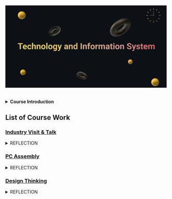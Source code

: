 <h1>
<p align=”center”>
<img width=”200" height=”200" src="https://github.com/SabrinaHeng/Technology-Information-System/blob/main/Make%20your%20README%20(1).png" alt=”my banner”>
</p>
</h1>
<details>

<summary><b>Course Introduction</b></summary></br>
 <p>
   This course serves as a comprehensive introduction to information systems and technology, covering its practical applications in both personal and professional settings. Hardware, software, network, and communications are among the various aspects of IS/IT that will be examined. Students will gain hands-on experience in PC installation and productivity tools through lab work, which comprises a significant portion of the curriculum. Work-based learning is a crucial component of this class and includes both industry visits and talks. This offers students the opportunity to experience a real working environment, gain insight from industry professionals, and foster a stronger relationship between universities and the industry. Additionally, students will briefly explore the necessary requirements and job specifications for a career in IT.
 </p> 
</details>

<h2>
 <b>List of Course Work</b>
</h2>

<h3>
  
 [Industry Visit & Talk](https://github.com/SabrinaHeng/Technology-Information-System/tree/main/Assignment)

</h3>

<details>
  
  <summary>REFLECTION</summary></br>
  <p>Reflecting back on my recent industrial visit to Petronas and Huawei, I was fortunate to have the opportunity to experience these companies firsthand. The visit provided me with an invaluable insight into the lives of those in the computer industry, whom I will undoubtedly encounter in the future. The talk during industrial visit was particularly inspiring, and it has encouraged me to embrace the challenges, experiences, and difficulties that lie ahead.</br></br>
    The talk have emphasized the importance of continuous learning throughout our lives, particularly in computer science, where skills and knowledge are constantly evolving. To conclude, I am eager to become more involved in this field and intend to dedicate my free time to learning additional techniques and enhancing my understanding to become more knowledgeable in this area.</p>

</details>

<h3>
  
  [PC Assembly](https://github.com/SabrinaHeng/Technology-Information-System/tree/main/Assignment/PC%20Assembly)

</h3>

<details>
  
  <summary>REFLECTION</summary></br>
  <p>    Through the PC Assembly course, I have gained an in-depth understanding of the internal hardware components of a CPU and how they're manufactured. Additionally, I've been introduced to various hardware elements, including the hard disk drive, RAM, power supply, and others. Assembling a CPU allowed me to witness the internal structure of the device firsthand, which was a remarkable experience.</p>

</details>

<h3>

  [Design Thinking](https://github.com/SabrinaHeng/Technology-Information-System/tree/main/Assignment/Design%20Thinking)

</h3>

<details>
  
  <summary>REFLECTION</summary></br>
   <p>Through the study of design thinking, I have learned valuable problem-solving skills and logical thinking abilities that are essential to my chosen program. Additionally, I have learned the significance of effective teamwork in completing tasks assigned by our lecturer. As a group leader, I have also learned to guide my team to success by ensuring the completion of all assigned tasks.</p>

</details>
